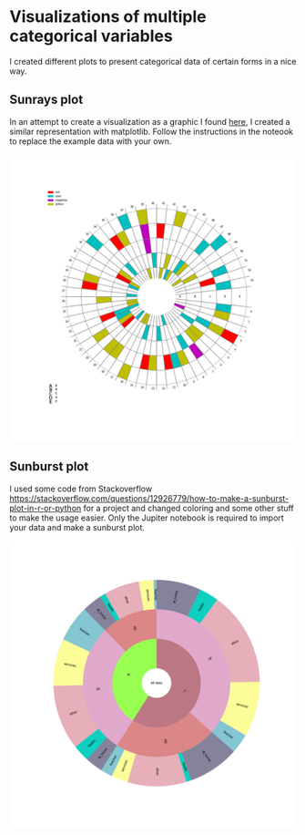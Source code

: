 # Visualizations of multiple categorical variables

I created different plots to present categorical data of certain forms in a nice way.

## Sunrays plot

In an attempt to create a visualization as a graphic I found [here](https://informationisbeautiful.net/visualizations/colours-in-cultures/), I created a similar representation with matplotlib. Follow the instructions in the noteook to replace the example data with your own.

![alt text](https://github.com/NinaWie/sunburst/blob/master/assets/sunrays.png "sunrays plot")

## Sunburst plot

I used some code from Stackoverflow <https://stackoverflow.com/questions/12926779/how-to-make-a-sunburst-plot-in-r-or-python> for a project and changed coloring and some other stuff to make the usage easier. Only the Jupiter notebook is required to import your data and make a sunburst plot.

![alt text](https://github.com/NinaWie/sunburst/blob/master/assets/sunburst.png "sunburst plot")